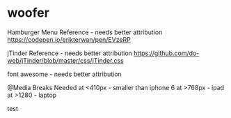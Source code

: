 # woofer
Hamburger Menu Reference - needs better attribution
https://codepen.io/erikterwan/pen/EVzeRP 

jTinder Reference - needs better attribution
https://github.com/do-web/jTinder/blob/master/css/jTinder.css 

font awesome - needs better attribution

@Media Breaks Needed
at <410px - smaller than iphone 6
at >768px - ipad
at >1280 - laptop

test